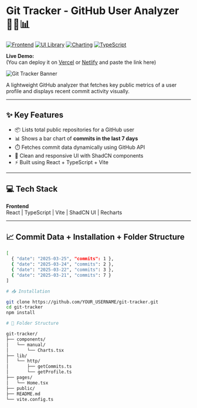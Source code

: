# Git Tracker - GitHub User Analyzer 🧑‍💻📊

[![Frontend](https://img.shields.io/badge/Frontend-React-blue)](https://reactjs.org)
[![UI Library](https://img.shields.io/badge/UI-ShadCN-red)](https://ui.shadcn.dev/)
[![Charting](https://img.shields.io/badge/Charts-Recharts-yellow)](https://recharts.org/)
[![TypeScript](https://img.shields.io/badge/Language-TypeScript-blueviolet)](https://www.typescriptlang.org/)

**Live Demo:**  
(You can deploy it on [Vercel](https://vercel.com) or [Netlify](https://www.netlify.com) and paste the link here)

![Git Tracker Banner](https://raw.githubusercontent.com/YOUR_USERNAME/git-tracker/main/public/preview.png)

A lightweight GitHub analyzer that fetches key public metrics of a user profile and displays recent commit activity visually.

---

## ✨ Key Features

- 📦 Lists total public repositories for a GitHub user  
- 📊 Shows a bar chart of **commits in the last 7 days**  
- ⏱️ Fetches commit data dynamically using GitHub API  
- 🎨 Clean and responsive UI with ShadCN components  
- ⚡ Built using React + TypeScript + Vite  

---

## 💻 Tech Stack

**Frontend**  
React | TypeScript | Vite | ShadCN UI | Recharts

---

## 📈 Commit Data + Installation + Folder Structure

```bash
[
  { "date": "2025-03-25", "commits": 1 },
  { "date": "2025-03-24", "commits": 2 },
  { "date": "2025-03-22", "commits": 3 },
  { "date": "2025-03-21", "commits": 7 }
]

# 📥 Installation

git clone https://github.com/YOUR_USERNAME/git-tracker.git
cd git-tracker
npm install

# 📂 Folder Structure

git-tracker/
├── components/
│   └── manual/
│       └── Charts.tsx
├── lib/
│   └── http/
│       ├── getCommits.ts
│       └── getProfile.ts
├── pages/
│   └── Home.tsx
├── public/
├── README.md
└── vite.config.ts
